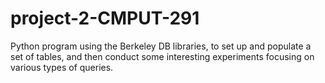 # project-2-CMPUT-291
Python program using the Berkeley DB libraries, to set up and populate a set of tables, and then conduct some interesting experiments focusing on various types of queries.
